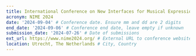 ```yaml
---
title: International Conference on New Interfaces for Musical Expression 2024
acronym: NIME 2024
date: '2024-09-04' # Conference date. Ensure mm and dd are 2 digits
end_date: '2024-09-06' # Conference end date, leave empty if unknown
submission_date: '2024-07-26' # Date of submissions
ext_url: https://www.nime2024.org/ # External URL to conference website
location: Utrecht, The Netherlands # City, Country
---
```


